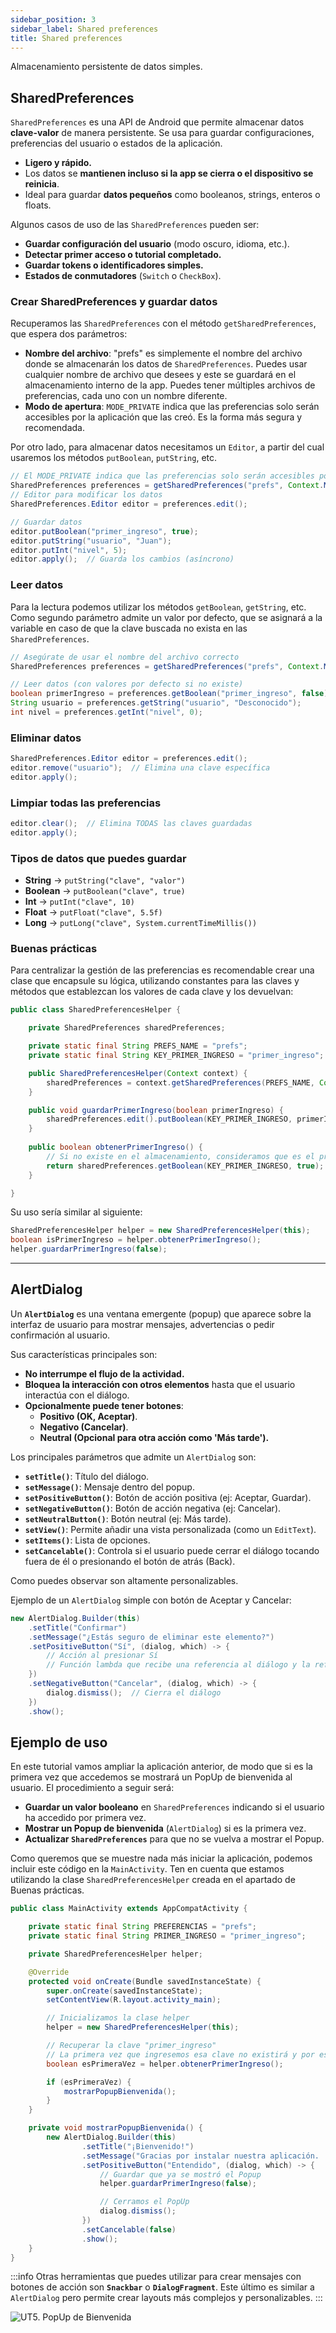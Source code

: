 ```yaml
---
sidebar_position: 3
sidebar_label: Shared preferences
title: Shared preferences
---
```


<div className="hidden-summary">
Almacenamiento persistente de datos simples.
</div>

<div class="justify-text">

## SharedPreferences
 
`SharedPreferences` es una API de Android que permite almacenar datos **clave-valor** de manera persistente. Se usa para guardar configuraciones, preferencias del usuario o estados de la aplicación.  
- **Ligero y rápido.**  
- Los datos se **mantienen incluso si la app se cierra o el dispositivo se reinicia**.  
- Ideal para guardar **datos pequeños** como booleanos, strings, enteros o floats.  

Algunos casos de uso de las `SharedPreferences` pueden ser:
- **Guardar configuración del usuario** (modo oscuro, idioma, etc.).  
- **Detectar primer acceso o tutorial completado.**  
- **Guardar tokens o identificadores simples.**  
- **Estados de conmutadores** (`Switch` o `CheckBox`).


### Crear SharedPreferences y guardar datos

Recuperamos las `SharedPreferences` con el método `getSharedPreferences`, que espera dos parámetros:
- **Nombre del archivo**: "prefs" es simplemente el nombre del archivo donde se almacenarán los datos de `SharedPreferences`. Puedes usar cualquier nombre de archivo que desees y este se guardará en el almacenamiento interno de la app. Puedes tener múltiples archivos de preferencias, cada uno con un nombre diferente.
- **Modo de apertura**: `MODE_PRIVATE` indica que las preferencias solo serán accesibles por la aplicación que las creó. Es la forma más segura y recomendada.

Por otro lado, para almacenar datos necesitamos un `Editor`, a partir del cual usaremos los métodos `putBoolean`, `putString`, etc.

```java
// El MODE_PRIVATE indica que las preferencias solo serán accesibles por la aplicación que las creó.
SharedPreferences preferences = getSharedPreferences("prefs", Context.MODE_PRIVATE);
// Editor para modificar los datos
SharedPreferences.Editor editor = preferences.edit();

// Guardar datos
editor.putBoolean("primer_ingreso", true);
editor.putString("usuario", "Juan");
editor.putInt("nivel", 5);
editor.apply();  // Guarda los cambios (asíncrono)
```

### Leer datos
Para la lectura podemos utilizar los métodos `getBoolean`, `getString`, etc. Como segundo parámetro admite un valor por defecto, que se asignará a la variable en caso de que la clave buscada no exista en las `SharedPreferences`.

```java
// Asegúrate de usar el nombre del archivo correcto
SharedPreferences preferences = getSharedPreferences("prefs", Context.MODE_PRIVATE);

// Leer datos (con valores por defecto si no existe)
boolean primerIngreso = preferences.getBoolean("primer_ingreso", false);
String usuario = preferences.getString("usuario", "Desconocido");
int nivel = preferences.getInt("nivel", 0);
```

### Eliminar datos  
```java
SharedPreferences.Editor editor = preferences.edit();
editor.remove("usuario");  // Elimina una clave específica
editor.apply();
```


### Limpiar todas las preferencias  
```java
editor.clear();  // Elimina TODAS las claves guardadas
editor.apply();
```

### Tipos de datos que puedes guardar  
- **String** → `putString("clave", "valor")`  
- **Boolean** → `putBoolean("clave", true)`  
- **Int** → `putInt("clave", 10)`  
- **Float** → `putFloat("clave", 5.5f)`  
- **Long** → `putLong("clave", System.currentTimeMillis())`  

### Buenas prácticas

Para centralizar la gestión de las preferencias es recomendable crear una clase que encapsule su lógica, utilizando constantes para las claves y métodos que establezcan los valores de cada clave y los devuelvan:

```java title="SharedPreferencesHelper.java"
public class SharedPreferencesHelper {

    private SharedPreferences sharedPreferences;

    private static final String PREFS_NAME = "prefs";
    private static final String KEY_PRIMER_INGRESO = "primer_ingreso";

    public SharedPreferencesHelper(Context context) {
        sharedPreferences = context.getSharedPreferences(PREFS_NAME, Context.MODE_PRIVATE);
    }

    public void guardarPrimerIngreso(boolean primerIngreso) {
        sharedPreferences.edit().putBoolean(KEY_PRIMER_INGRESO, primerIngreso).apply();
    }
    
    public boolean obtenerPrimerIngreso() {
        // Si no existe en el almacenamiento, consideramos que es el primer ingreso
        return sharedPreferences.getBoolean(KEY_PRIMER_INGRESO, true);
    }

}
```

Su uso sería similar al siguiente:

```java
SharedPreferencesHelper helper = new SharedPreferencesHelper(this);
boolean isPrimerIngreso = helper.obtenerPrimerIngreso();
helper.guardarPrimerIngreso(false);
```

---

## AlertDialog
Un **`AlertDialog`** es una ventana emergente (popup) que aparece sobre la interfaz de usuario para mostrar mensajes, advertencias o pedir confirmación al usuario.  

Sus características principales son:
- **No interrumpe el flujo de la actividad.**  
- **Bloquea la interacción con otros elementos** hasta que el usuario interactúa con el diálogo.  
- **Opcionalmente puede tener botones**:  
  - **Positivo (OK, Aceptar)**.  
  - **Negativo (Cancelar)**.  
  - **Neutral (Opcional para otra acción como 'Más tarde').**  


Los principales parámetros que admite un `AlertDialog` son:
- **`setTitle()`**: Título del diálogo.  
- **`setMessage()`**: Mensaje dentro del popup.  
- **`setPositiveButton()`**: Botón de acción positiva (ej: Aceptar, Guardar).  
- **`setNegativeButton()`**: Botón de acción negativa (ej: Cancelar).  
- **`setNeutralButton()`**: Botón neutral (ej: Más tarde).  
- **`setView()`**: Permite añadir una vista personalizada (como un `EditText`).  
- **`setItems()`**: Lista de opciones. 
- **`setCancelable()`**: Controla si el usuario puede cerrar el diálogo tocando fuera de él o presionando el botón de atrás (Back).

Como puedes observar son altamente personalizables.

Ejemplo de un `AlertDialog` simple con botón de Aceptar y Cancelar:

```java
new AlertDialog.Builder(this)
    .setTitle("Confirmar")
    .setMessage("¿Estás seguro de eliminar este elemento?")
    .setPositiveButton("Sí", (dialog, which) -> {
        // Acción al presionar Sí
        // Función lambda que recibe una referencia al diálogo y la referencia del botón que fue presionado (which) 
    })
    .setNegativeButton("Cancelar", (dialog, which) -> {
        dialog.dismiss();  // Cierra el diálogo
    })
    .show();
```


## Ejemplo de uso

En este tutorial vamos ampliar la aplicación anterior, de modo que si es la primera vez que accedemos se mostrará un PopUp de bienvenida al usuario. El procedimiento a seguir será:
- **Guardar un valor booleano** en `SharedPreferences` indicando si el usuario ha accedido por primera vez.  
- **Mostrar un Popup de bienvenida** (`AlertDialog`) si es la primera vez.  
- **Actualizar `SharedPreferences`** para que no se vuelva a mostrar el Popup.  

Como queremos que se muestre nada más iniciar la aplicación, podemos incluir este código en la `MainActivity`. Ten en cuenta que estamos utilizando la clase `SharedPreferencesHelper` creada en el apartado de Buenas prácticas.

```java title="MainActivity.java"
public class MainActivity extends AppCompatActivity {

    private static final String PREFERENCIAS = "prefs";
    private static final String PRIMER_INGRESO = "primer_ingreso";

    private SharedPreferencesHelper helper;

    @Override
    protected void onCreate(Bundle savedInstanceState) {
        super.onCreate(savedInstanceState);
        setContentView(R.layout.activity_main);

        // Inicializamos la clase helper
        helper = new SharedPreferencesHelper(this);

        // Recuperar la clave "primer_ingreso"
        // La primera vez que ingresemos esa clave no existirá y por eso la ponemos a true por defecto
        boolean esPrimeraVez = helper.obtenerPrimerIngreso();

        if (esPrimeraVez) {
            mostrarPopupBienvenida();
        }
    }

    private void mostrarPopupBienvenida() {
        new AlertDialog.Builder(this)
                .setTitle("¡Bienvenido!")
                .setMessage("Gracias por instalar nuestra aplicación. ¡Esperamos que te guste!")
                .setPositiveButton("Entendido", (dialog, which) -> {
                    // Guardar que ya se mostró el Popup
                    helper.guardarPrimerIngreso(false);

                    // Cerramos el PopUp
                    dialog.dismiss();
                })
                .setCancelable(false)
                .show();
    }
}
```


:::info
Otras herramientas que puedes utilizar para crear mensajes con botones de acción son **`Snackbar`** o **`DialogFragment`**. Este último es similar a `AlertDialog` pero permite crear layouts más complejos y personalizables.
:::

![UT5. PopUp de Bienvenida](/img/pmdm/ut5/8-video-popup.gif)

</div>